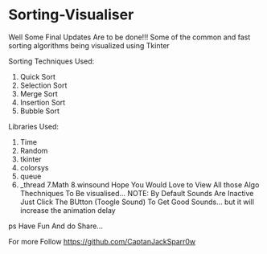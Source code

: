 # Sorting-Visualiser
Well Some Final Updates Are to be done!!!
Some of the common and fast sorting algorithms being visualized using Tkinter

Sorting Techniques Used:
  1. Quick Sort
  2. Selection Sort
  3. Merge Sort
  4. Insertion Sort
  5. Bubble Sort

Libraries Used:
  1. Time
  2. Random
  3. tkinter
  4. colorsys
  5. queue
  6. _thread
  7.Math
  8.winsound
Hope You Would Love to View All those Algo Thechniques To Be visualised...
NOTE: By Default Sounds Are Inactive Just Click The BUtton (Toogle Sound) To Get Good Sounds...
but it will increase the animation delay

ps Have Fun And do Share...

For more Follow https://github.com/CaptanJackSparr0w
